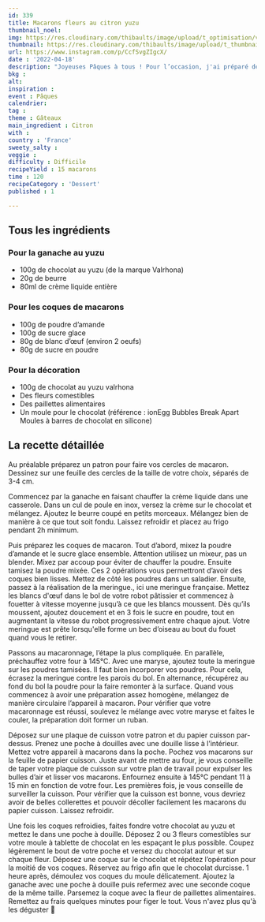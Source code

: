 ```yaml
---
id: 339
title: Macarons fleurs au citron yuzu
thumbnail_noel: 
img: https://res.cloudinary.com/thibaults/image/upload/t_optimisation/v1659531393/Recipes/20220418_macarons_citron_yuzu.jpg
thumbnail: https://res.cloudinary.com/thibaults/image/upload/t_thumbnail_josie/v1659531393/Recipes/20220418_macarons_citron_yuzu.jpg
url: https://www.instagram.com/p/CcfSvgZIgcX/
date : '2022-04-18'
description: "Joyeuses Pâques à tous ! Pour l’occasion, j'ai préparé des macarons très frais au yuzu."
bkg : 
alt: 
inspiration :
event : Pâques
calendrier: 
tag : 
theme : Gâteaux
main_ingredient : Citron
with : 
country : 'France'
sweety_salty : 
veggie : 
difficulty : Difficile
recipeYield : 15 macarons
time : 120
recipeCategory : 'Dessert'
published : 1

---
```

## Tous les ingrédients
### Pour la ganache au yuzu
 - 100g de chocolat au yuzu (de la marque Valrhona)
 - 20g de beurre
 - 80ml de crème liquide entière

### Pour les coques de macarons
 - 100g de poudre d’amande
 - 100g de sucre glace
 - 80g de blanc d’œuf (environ 2 oeufs)
 - 80g de sucre en poudre

### Pour la décoration
 - 100g de chocolat au yuzu valrhona
 - Des fleurs comestibles
 - Des paillettes alimentaires
 - Un moule pour le chocolat (référence : ionEgg Bubbles Break Apart Moules à barres de chocolat en silicone)

## La recette détaillée
Au préalable préparez un patron pour faire vos cercles de macaron. Dessinez sur une feuille des cercles de la taille de votre choix, séparés de 3-4 cm.

Commencez par la ganache en faisant chauffer la crème liquide dans une casserole. Dans un cul de poule en inox, versez la crème sur le chocolat et mélangez. Ajoutez le beurre coupé en petits morceaux. Mélangez bien de manière à ce que tout soit fondu. Laissez refroidir et placez au frigo pendant 2h minimum.

Puis préparez les coques de macaron. Tout d’abord, mixez la poudre d’amande et le sucre glace ensemble. Attention utilisez un mixeur, pas un blender. Mixez par accoup pour éviter de chauffer la poudre. Ensuite tamisez la poudre mixée. Ces 2 opérations vous permettront d’avoir des coques bien lisses. Mettez de côté les poudres dans un saladier. Ensuite, passez à la réalisation de la meringue., ici une meringue française. Mettez les blancs d'œuf dans le bol de votre robot pâtissier et commencez à fouetter à vitesse moyenne jusqu’à ce que les blancs moussent. Dès qu’ils moussent, ajoutez doucement et en 3 fois le sucre en poudre, tout en augmentant la vitesse du robot progressivement entre chaque ajout. Votre meringue est prête lorsqu'elle forme un bec d’oiseau au bout du fouet quand vous le retirer.

Passons au macaronnage, l’étape la plus compliquée. En parallèle, préchauffez votre four à 145°C. Avec une maryse, ajoutez toute la meringue sur les poudres tamisées. Il faut bien incorporer vos poudres. Pour cela, écrasez la meringue contre les parois du bol. En alternance, récupérez au fond du bol la poudre pour la faire remonter à la surface. Quand vous commencez à avoir une préparation assez homogène, mélangez de manière circulaire l’appareil à macaron. Pour vérifier que votre macaronnage est réussi, soulevez le mélange avec votre maryse et faites le couler, la préparation doit former un ruban.

Déposez sur une plaque de cuisson votre patron et du papier cuisson par-dessus. Prenez une poche à douilles avec une douille lisse à l’intérieur. Mettez votre appareil à macarons dans la poche. Pochez vos macarons sur la feuille de papier cuisson. Juste avant de mettre au four, je vous conseille de taper votre plaque de cuisson sur votre plan de travail pour expulser les bulles d’air et lisser vos macarons. Enfournez ensuite à 145°C pendant 11 à 15 min en fonction de votre four. Les premières fois, je vous conseille de surveiller la cuisson. Pour vérifier que la cuisson est bonne, vous devriez avoir de belles collerettes et pouvoir décoller facilement les macarons du papier cuisson. Laissez refroidir.

Une fois les coques refroidies, faites fondre votre chocolat au yuzu et mettez le dans une poche à douille. Déposez 2 ou 3 fleurs comestibles sur votre moule à tablette de chocolat en les espaçant le plus possible. Coupez légèrement le bout de votre poche et versez du chocolat autour et sur chaque fleur. Déposez une coque sur le chocolat et répétez l’opération pour la moitié de vos coques. Réservez au frigo afin que le chocolat durcisse. 1 heure après, démoulez vos coques du moule délicatement. Ajoutez la ganache avec une poche à douille puis refermez avec une seconde coque de la même taille. Parsemez la coque avec la fleur de paillettes alimentaires. Remettez au frais quelques minutes pour figer le tout. Vous n'avez plus qu'à les déguster 🥰